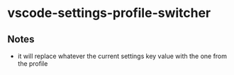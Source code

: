 # vscode-settings-profile-switcher

## Notes
- it will replace whatever the current settings key value with the one from the profile
